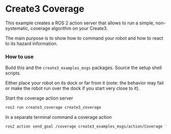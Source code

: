 # Create3 Coverage

This example creates a ROS 2 action server that allows to run a simple, non-systematic, coverage algorithm on your Create3.

The main purpose is to show how to command your robot and how to react to its hazard information.

### How to use

Build this and the `create3_examples_msgs` packages.
Source the setup shell scripts.

Either place your robot on its dock or far from it (note: the behavior may fail or make the robot run over the dock if you start very close to it).

Start the coverage action server

```bash
ros2 run create3_coverage create3_coverage
```

In a separate terminal command a coverage action

```bash
ros2 action send_goal /coverage create3_examples_msgs/action/Coverage "{max_duration:{sec: 1000,nanosec: 0}}"
```
